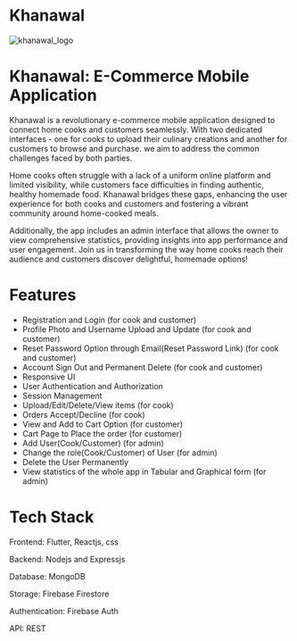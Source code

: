 # Khanawal

![khanawal_logo](https://github.com/user-attachments/assets/ba79c6f0-ab32-4817-9f88-2fa8aed9ad64)

# Khanawal: E-Commerce Mobile Application

Khanawal is a revolutionary e-commerce mobile application designed to connect home cooks and customers seamlessly. With two dedicated interfaces - one for cooks to upload their culinary creations and another for customers to browse and purchase. we aim to address the common challenges faced by both parties.

Home cooks often struggle with a lack of a uniform online platform and limited visibility, while customers face difficulties in finding authentic, healthy homemade food. Khanawal bridges these gaps, enhancing the user experience for both cooks and customers and fostering a vibrant community around home-cooked meals.

Additionally, the app includes an admin interface that allows the owner to view comprehensive statistics, providing insights into app performance and user engagement. Join us in transforming the way home cooks reach their audience and customers discover delightful, homemade options!

# Features
- Registration and Login (for cook and customer)
- Profile Photo and Username Upload and Update (for cook and customer)
- Reset Password Option through Email(Reset Password Link) (for cook and customer)
- Account Sign Out and Permanent Delete (for cook and customer)
- Responsive UI
- User Authentication and Authorization
- Session Management
- Upload/Edit/Delete/View items (for cook)
- Orders Accept/Decline (for cook)
- View and Add to Cart Option (for customer)
- Cart Page to Place the order (for customer)
- Add User(Cook/Customer) (for admin)
- Change the role(Cook/Customer) of User (for admin)
- Delete the User Permanently
- View statistics of the whole app in Tabular and Graphical form (for admin)


# Tech Stack
Frontend: Flutter, Reactjs, css
  
Backend: Nodejs and Expressjs
  
Database: MongoDB
  
Storage: Firebase Firestore

Authentication: Firebase Auth
  
API: REST
